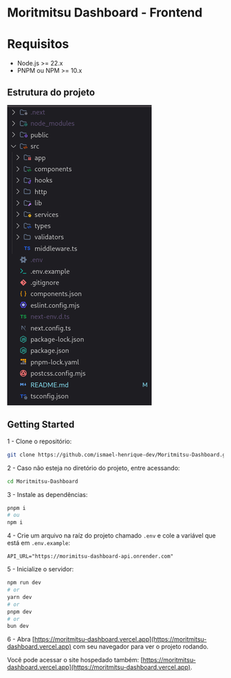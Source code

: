 # Moritmitsu Dashboard - Frontend

# Requisitos

- Node.js >= 22.x
- PNPM ou NPM >= 10.x

## Estrutura do projeto

![project structure](public/project-structure.png)

## Getting Started

1 - Clone o repositório:

```bash
git clone https://github.com/ismael-henrique-dev/Moritmitsu-Dashboard.git
```

2 - Caso não esteja no diretório do projeto, entre acessando:

```bash
cd Moritmitsu-Dashboard
```

3 - Instale as dependências:

```bash
pnpm i
# ou
npm i
```

4 - Crie um arquivo na raíz do projeto chamado `.env` e cole a variável que está em `.env.example`:

```env
API_URL="https://morimitsu-dashboard-api.onrender.com"
```

5 - Inicialize o servidor:

```bash
npm run dev
# or
yarn dev
# or
pnpm dev
# or
bun dev
```

6 - Abra [https://moritmitsu-dashboard.vercel.app](https://moritmitsu-dashboard.vercel.app) com seu navegador para ver o projeto rodando.

Você pode acessar o site hospedado também: [https://moritmitsu-dashboard.vercel.app](https://moritmitsu-dashboard.vercel.app).

